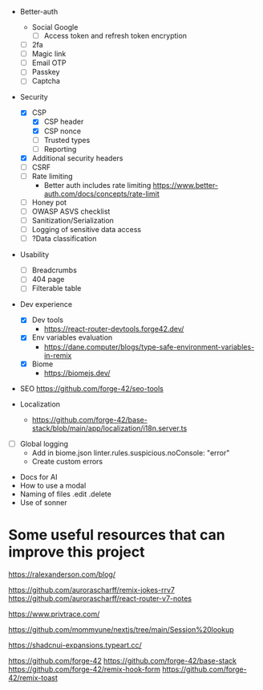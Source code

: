 - Better-auth
  - Social Google
    - [ ] Access token and refresh token encryption
  - [ ] 2fa
  - [ ] Magic link
  - [ ] Email OTP
  - [ ] Passkey
  - [ ] Captcha
- Security
  - [x] CSP
    - [x] CSP header
    - [x] CSP nonce
    - [ ] Trusted types
    - [ ] Reporting
  - [x] Additional security headers
  - [ ] CSRF
  - [ ] Rate limiting
    - Better auth includes rate limiting https://www.better-auth.com/docs/concepts/rate-limit
  - [ ] Honey pot
  - [ ] OWASP ASVS checklist
  - [ ] Sanitization/Serialization
  - [ ] Logging of sensitive data access
  - [ ] ?Data classification

- Usability
  - [ ] Breadcrumbs
  - [ ] 404 page
  - [ ] Filterable table
- Dev experience
  - [x] Dev tools
    - https://react-router-devtools.forge42.dev/
  - [x] Env variables evaluation
    - https://dane.computer/blogs/type-safe-environment-variables-in-remix
  - [x] Biome
    - https://biomejs.dev/

- SEO
  https://github.com/forge-42/seo-tools

- Localization
  - https://github.com/forge-42/base-stack/blob/main/app/localization/i18n.server.ts

- [ ] Global logging
  - Add in biome.json linter.rules.suspicious.noConsole: "error"
  - Create custom errors

-  Docs for AI
  - How to use a modal
  - Naming of files .edit .delete
  - Use of sonner

# Some useful resources that can improve this project

https://ralexanderson.com/blog/

https://github.com/aurorascharff/remix-jokes-rrv7
https://github.com/aurorascharff/react-router-v7-notes

https://www.privtrace.com/

https://github.com/mommyune/nextjs/tree/main/Session%20lookup


https://shadcnui-expansions.typeart.cc/


https://github.com/forge-42
https://github.com/forge-42/base-stack
https://github.com/forge-42/remix-hook-form
https://github.com/forge-42/remix-toast